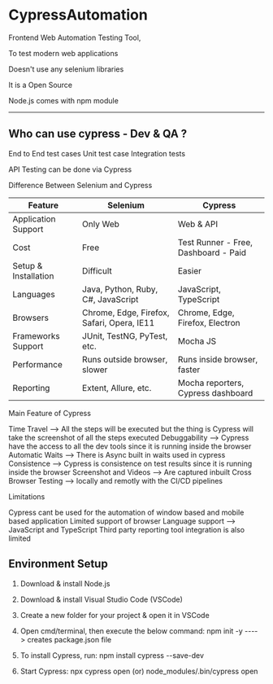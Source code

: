 # CypressAutomation

Frontend Web Automation Testing Tool, 

To test modern web applications 

Doesn't use any selenium libraries

It is a Open Source 

Node.js comes with npm module

-----------------------------------

Who can use cypress - Dev & QA ?
-----------------------------------
End to End test cases 
Unit test case 
Integration tests 

API Testing can be done via Cypress 

Difference Between Selenium and Cypress

| Feature              | Selenium                                    | Cypress                                  |
|----------------------|---------------------------------------------|------------------------------------------|
| Application Support  | Only Web                                    | Web & API                                |
| Cost                 | Free                                        | Test Runner - Free, Dashboard - Paid     |
| Setup & Installation | Difficult                                   | Easier                                   |
| Languages            | Java, Python, Ruby, C#, JavaScript          | JavaScript, TypeScript                   |
| Browsers             | Chrome, Edge, Firefox, Safari, Opera, IE11  | Chrome, Edge, Firefox, Electron          |
| Frameworks Support   | JUnit, TestNG, PyTest, etc.                 | Mocha JS                                 |
| Performance          | Runs outside browser, slower                | Runs inside browser, faster              |
| Reporting            | Extent, Allure, etc.                        | Mocha reporters, Cypress dashboard       |


Main Feature of Cypress

Time Travel --> All the steps will be executed but the thing is Cypress will take the screenshot of all the steps executed 
Debuggability --> Cypress have the access to all the dev tools since it is running inside the browser 
Automatic Waits --> There is Async built in waits used in cypress 
Consistence --> Cypress is consistence on test results since it is running inside the browser
Screenshot and Videos --> Are captured inbuilt 
Cross Browser Testing --> locally and remotly with the CI/CD pipelines 

Limitations 

Cypress cant be used for the automation of window based and mobile based application 
Limited support of browser 
Language support --> JavaScript and TypeScript 
Third party reporting tool integration is also limited 


Environment Setup
--------------------------
1) Download & install Node.js

2) Download & install Visual Studio Code (VSCode)

3) Create a new folder for your project & open it in VSCode

4) Open cmd/terminal, then execute the below command:
   npm init -y
   ----> creates package.json file

5) To install Cypress, run:
   npm install cypress --save-dev

6) Start Cypress:
   npx cypress open
   (or)
   node_modules/.bin/cypress open
